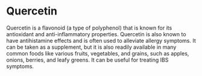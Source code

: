 # Quercetin
Quercetin is a flavonoid (a type of polyphenol) that is known for its antioxidant and anti-inflammatory properties. Quercetin is also known to have antihistamine effects and is often used to alleviate allergy symptoms. It can be taken as a supplement, but it is also readily available in many common foods like various fruits, vegetables, and grains, such as apples, onions, berries, and leafy greens. It can be useful for treating IBS symptoms.